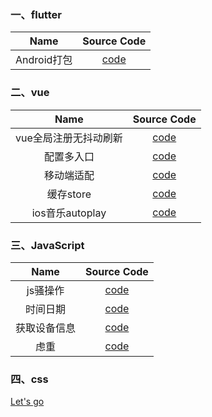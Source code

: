 ### 一、flutter
Name | Source Code
:-:|:-:
Android打包 | [code](https://github.com/Givingcode/Work-summary/blob/master/src/Flutter/android%E6%89%93%E5%8C%85.md)
### 二、vue
Name | Source Code
:-:|:-:
vue全局注册无抖动刷新 | [code](https://github.com/Givingcode/Work-summary/blob/master/src/web%E5%89%8D%E7%AB%AF/%E5%85%A8%E5%B1%80%E6%B3%A8%E5%86%8C%E6%97%A0%E6%8A%96%E5%8A%A8%E5%88%B7%E6%96%B0.vue)
配置多入口 | [code](https://github.com/Givingcode/Work-summary/blob/master/src/web%E5%89%8D%E7%AB%AF/vue%E9%85%8D%E7%BD%AE%E5%A4%9A%E5%85%A5%E5%8F%A3.md)
移动端适配 | [code](https://github.com/Givingcode/Work-summary/blob/master/src/web%E5%89%8D%E7%AB%AF/%E7%A7%BB%E5%8A%A8%E7%AB%AF%E9%80%82%E9%85%8D.md)
缓存store | [code](https://github.com/Givingcode/Work-summary/blob/master/src/web%E5%89%8D%E7%AB%AF/vue%E7%BC%93%E5%AD%98store.vue)
ios音乐autoplay | [code](https://github.com/Givingcode/Work-summary/blob/master/src/web%E5%89%8D%E7%AB%AF/ios%E9%9F%B3%E4%B9%90autoplay.md)
### 三、JavaScript
Name | Source Code
:-:|:-:
js骚操作 | [code](https://github.com/Givingcode/Work-summary/blob/master/src/web%E5%89%8D%E7%AB%AF/js%E9%AA%9A%E6%93%8D%E4%BD%9C.md)
时间日期 | [code](https://github.com/Givingcode/Work-summary/blob/master/src/web%E5%89%8D%E7%AB%AF/%E6%97%B6%E9%97%B4%E6%97%A5%E6%9C%9F.md)
获取设备信息 | [code](https://github.com/Givingcode/Work-summary/blob/master/src/web%E5%89%8D%E7%AB%AF/js%E8%8E%B7%E5%8F%96%E6%B5%8F%E8%A7%88%E5%99%A8%E4%BF%A1%E6%81%AF.js)
虑重 | [code](https://github.com/Givingcode/Work-summary/blob/master/src/web%E5%89%8D%E7%AB%AF/%E8%99%91%E9%87%8D.md)
### 四、css
[Let's go](https://github.com/Givingcode/Work-summary/blob/master/doc/css-summary.md)
